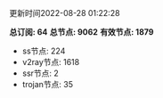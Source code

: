 更新时间2022-08-28 01:22:28

**总订阅: 64**
**总节点: 9062**
**有效节点: 1879**
- ss节点: 224
- v2ray节点: 1618
- ssr节点: 2
- trojan节点: 35
